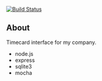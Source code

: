 [![Build Status](https://secure.travis-ci.org/daisuke0604/timecard.png?branch=master)](http://travis-ci.org/daisuke0604/timecard)

## About

Timecard interface for my company.

* node.js
* express
* sqlite3
* mocha

